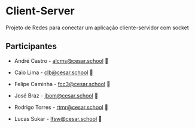 # Client-Server
Projeto de Redes para conectar um aplicação cliente-servidor com socket

## Participantes
  - André Castro - alcms@cesar.school 📩
   
  - Caio Lima - clb@cesar.school 📩

  - Felipe Caminha - fcc3@cesar.school 📩

  - José Braz - jbom@cesar.school 📩

  - Rodrigo Torres - rtmr@cesar.school 📩
   
  - Lucas Sukar - lfsw@cesar.school 📩
